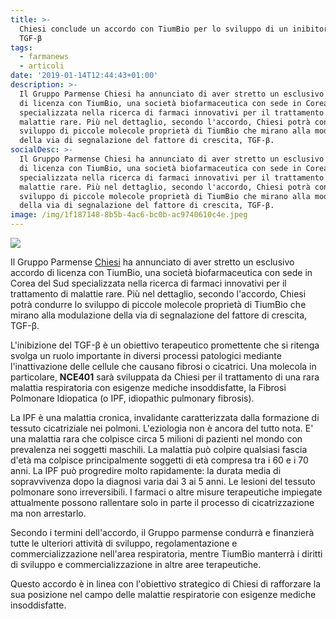 ```yaml
---
title: >-
  Chiesi conclude un accordo con TiumBio per lo sviluppo di un inibitore del
  TGF-β
tags:
  - farmanews
  - articoli
date: '2019-01-14T12:44:43+01:00'
description: >-
  Il Gruppo Parmense Chiesi ha annunciato di aver stretto un esclusivo accordo
  di licenza con TiumBio, una società biofarmaceutica con sede in Corea del Sud
  specializzata nella ricerca di farmaci innovativi per il trattamento di
  malattie rare. Più nel dettaglio, secondo l'accordo, Chiesi potrà condurre lo
  sviluppo di piccole molecole proprietà di TiumBio che mirano alla modulazione
  della via di segnalazione del fattore di crescita, TGF-β. 
socialDesc: >-
  Il Gruppo Parmense Chiesi ha annunciato di aver stretto un esclusivo accordo
  di licenza con TiumBio, una società biofarmaceutica con sede in Corea del Sud
  specializzata nella ricerca di farmaci innovativi per il trattamento di
  malattie rare. Più nel dettaglio, secondo l'accordo, Chiesi potrà condurre lo
  sviluppo di piccole molecole proprietà di TiumBio che mirano alla modulazione
  della via di segnalazione del fattore di crescita, TGF-β.
image: /img/1f187148-8b5b-4ac6-bc0b-ac9740610c4e.jpeg
---
```

![](/img/1f187148-8b5b-4ac6-bc0b-ac9740610c4e.jpeg)

Il Gruppo Parmense [Chiesi](https://www.chiesi.com/en/chiesi-enters-in-an-exclusive-global-license-agreement-with-tiumbio-to-develop-innovative-molecules-for-respiratory-diseases/) ha annunciato di aver stretto un esclusivo accordo di licenza con TiumBio, una società biofarmaceutica con sede in Corea del Sud specializzata nella ricerca di farmaci innovativi per il trattamento di malattie rare. Più nel dettaglio, secondo l'accordo, Chiesi potrà condurre lo sviluppo di piccole molecole proprietà di TiumBio che mirano alla modulazione della via di segnalazione del fattore di crescita, TGF-β. 

L'inibizione del TGF-β è un obiettivo terapeutico promettente che si ritenga svolga un ruolo importante in diversi processi patologici mediante l'inattivazione delle cellule che causano fibrosi o cicatrici. Una molecola in particolare, **NCE401** sarà sviluppata da Chiesi per il trattamento di una rara malattia respiratoria con esigenze mediche insoddisfatte, la Fibrosi Polmonare Idiopatica (o IPF, idiopathic pulmonary fibrosis).

La IPF è una malattia cronica, invalidante caratterizzata dalla formazione di tessuto cicatriziale nei polmoni. L'eziologia non è ancora del tutto nota. E' una malattia rara che colpisce circa 5 milioni di pazienti nel mondo con prevalenza nei soggetti maschili. La malattia può colpire qualsiasi fascia d'età ma colpisce principalmente soggetti di età compresa tra i 60 e i 70 anni. La IPF può progredire molto rapidamente: la durata media di sopravvivenza dopo la diagnosi varia dai 3 ai 5 anni. Le lesioni del tessuto polmonare sono irreversibili. I farmaci o altre misure terapeutiche impiegate attualmente possono rallentare solo in parte il processo di cicatrizzazione ma non arrestarlo.

Secondo i termini dell'accordo, il Gruppo parmense condurrà e finanzierà tutte le ulteriori attività di sviluppo, regolamentazione e commercializzazione nell'area respiratoria, mentre TiumBio manterrà i diritti di sviluppo e commercializzazione in altre aree terapeutiche. 

Questo accordo è in linea con l'obiettivo strategico di Chiesi di rafforzare la sua posizione nel campo delle malattie respiratorie con esigenze mediche insoddisfatte.
